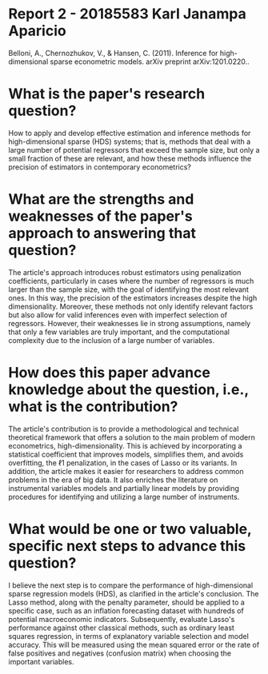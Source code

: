 # Report 2 - 20185583 Karl Janampa Aparicio

Belloni, A., Chernozhukov, V., & Hansen, C. (2011). Inference for high-dimensional sparse econometric models. arXiv preprint arXiv:1201.0220..

# What is the paper's research question?

How to apply and develop effective estimation and inference methods for high-dimensional sparse (HDS) systems; that is, methods that deal with a large number of potential regressors that exceed the sample size, but only a small fraction of these are relevant, and how these methods influence the precision of estimators in contemporary econometrics?


# What are the strengths and weaknesses of the paper's approach to answering that question?

The article's approach introduces robust estimators using penalization coefficients, particularly in cases where the number of regressors is much larger than the sample size, with the goal of identifying the most relevant ones. In this way, the precision of the estimators increases despite the high dimensionality. Moreover, these methods not only identify relevant factors but also allow for valid inferences even with imperfect selection of regressors. However, their weaknesses lie in strong assumptions, namely that only a few variables are truly important, and the computational complexity due to the inclusion of a large number of variables.

# How does this paper advance knowledge about the question, i.e., what is the contribution? 

The article's contribution is to provide a methodological and technical theoretical framework that offers a solution to the main problem of modern econometrics, high-dimensionality. This is achieved by incorporating a statistical coefficient that improves models, simplifies them, and avoids overfitting, the ℓ1 penalization, in the cases of Lasso or its variants. In addition, the article makes it easier for researchers to address common problems in the era of big data. It also enriches the literature on instrumental variables models and partially linear models by providing procedures for identifying and utilizing a large number of instruments.

# What would be one or two valuable, specific next steps to advance this question?

I believe the next step is to compare the performance of high-dimensional sparse regression models (HDS), as clarified in the article's conclusion. The Lasso method, along with the penalty parameter, should be applied to a specific case, such as an inflation forecasting dataset with hundreds of potential macroeconomic indicators. Subsequently, evaluate Lasso's performance against other classical methods, such as ordinary least squares regression, in terms of explanatory variable selection and model accuracy. This will be measured using the mean squared error or the rate of false positives and negatives (confusion matrix) when choosing the important variables.

